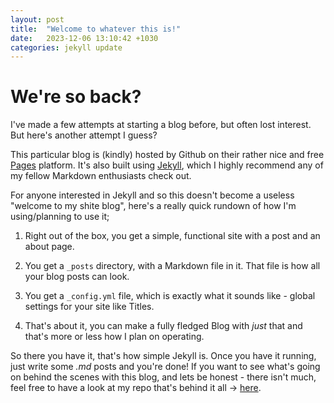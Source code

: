 ```yaml
---
layout: post
title:  "Welcome to whatever this is!"
date:   2023-12-06 13:10:42 +1030
categories: jekyll update
---
```


# We're so back?

I've made a few attempts at starting a blog before, but often lost interest. But here's another attempt I guess?

This particular blog is (kindly) hosted by Github on their rather nice and free [Pages](https://pages.github.com/) platform. It's also built using [Jekyll](https://jekyllrb.com), which I highly recommend any of my fellow Markdown enthusiasts check out. 

For anyone interested in Jekyll and so this doesn't become a useless "welcome to my shite blog", here's a really quick rundown of how I'm using/planning to use it;

1. Right out of the box, you get a simple, functional site with a post and an about page.

2. You get a `_posts` directory, with a Markdown file in it. That file is how all your blog posts can look.

3. You get a `_config.yml` file, which is exactly what it sounds like - global settings for your site like Titles. 

4. That's about it, you can make a fully fledged Blog with *just* that and that's more or less how I plan on operating.

So there you have it, that's how simple Jekyll is. Once you have it running, just write some *.md* posts and you're done! If you want to see what's going on behind the scenes with this blog, and lets be honest - there isn't much, feel free to have a look at my repo that's behind it all -> [here](https://github.com/Synicalx/synicalx.github.io/).